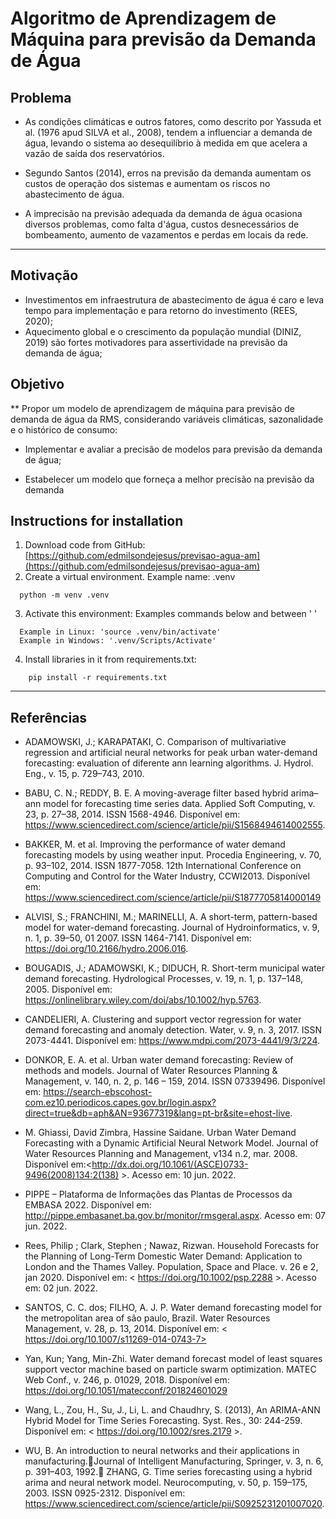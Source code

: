 # Algoritmo de Aprendizagem de Máquina para previsão da Demanda de Água

## Problema

- As condições climáticas e outros fatores, como descrito por Yassuda et al. (1976 apud SILVA et al., 2008), tendem a influenciar a demanda de água, levando o sistema ao desequilíbrio à medida em que acelera a vazão de saída dos reservatórios.

- Segundo Santos (2014), erros na previsão da demanda aumentam os custos de operação dos sistemas e aumentam os riscos no abastecimento de água.

- A imprecisão na previsão adequada da demanda de água ocasiona diversos problemas, como falta d'água, custos desnecessários de bombeamento, aumento de vazamentos e perdas em locais da rede.

---  

## Motivação
- Investimentos em infraestrutura de abastecimento de água é caro e leva tempo para implementação e para retorno do investimento (REES, 2020); 
- Aquecimento global e o crescimento da população mundial (DINIZ, 2019) são fortes motivadores para assertividade na previsão da demanda de água;


## Objetivo

** Propor um modelo de aprendizagem de máquina para previsão de demanda de água da RMS, considerando variáveis climáticas, sazonalidade e o histórico de consumo:

- Implementar e avaliar a precisão de modelos para previsão da demanda de água; 

- Estabelecer um modelo que forneça a melhor precisão na previsão da demanda


## Instructions for installation
1. Download code from GitHub: [https://github.com/edmilsondejesus/previsao-agua-am](https://github.com/edmilsondejesus/previsao-agua-am)
2. Create a virtual environment. Example name: .venv 
```
  python -m venv .venv
```
3. Activate this environment: Examples commands below and between ' '
```
  Example in Linux: 'source .venv/bin/activate'
  Example in Windows: '.venv/Scripts/Activate'
```
4. Install libraries in it from requirements.txt:
```
    pip install -r requirements.txt
``` 
 
---
## Referências

- ADAMOWSKI, J.; KARAPATAKI, C. Comparison of multivariative regression and artificial neural networks for peak urban water-demand forecasting: evaluation of diferente ann learning algorithms. J. Hydrol. Eng., v. 15, p. 729–743, 2010.

- BABU, C. N.; REDDY, B. E. A moving-average filter based hybrid arima–ann model for forecasting time series data. Applied Soft Computing, v. 23, p. 27–38, 2014. ISSN 1568-4946. Disponível em: <https://www.sciencedirect.com/science/article/pii/S1568494614002555>.

- BAKKER, M. et al. Improving the performance of water demand forecasting models by using weather input. Procedia Engineering, v. 70, p. 93–102, 2014. ISSN 1877-7058. 12th International Conference on Computing and Control for the Water Industry, CCWI2013. Disponível em: <https://www.sciencedirect.com/science/article/pii/S1877705814000149>

- ALVISI, S.; FRANCHINI, M.; MARINELLI, A. A short-term, pattern-based model for water-demand forecasting. Journal of Hydroinformatics, v. 9, n. 1, p. 39–50, 01 2007. ISSN 1464-7141. Disponível em: <https://doi.org/10.2166/hydro.2006.016>.


- BOUGADIS, J.; ADAMOWSKI, K.; DIDUCH, R. Short-term municipal water demand forecasting. Hydrological Processes, v. 19, n. 1, p. 137–148, 2005. Disponível em: <https://onlinelibrary.wiley.com/doi/abs/10.1002/hyp.5763>.

- CANDELIERI, A. Clustering and support vector regression for water demand forecasting and anomaly detection. Water, v. 9, n. 3, 2017. ISSN 2073-4441. Disponível em: <https://www.mdpi.com/2073-4441/9/3/224>.

- DONKOR, E. A. et al. Urban water demand forecasting: Review of methods and models. Journal of Water Resources Planning & Management, v. 140, n. 2, p. 146 – 159, 2014. ISSN 07339496. Disponível em: <https://search-ebscohost-com.ez10.periodicos.capes.gov.br/login.aspx?direct=true&db=aph&AN=93677319&lang=pt-br&site=ehost-live>.

- M. Ghiassi, David Zimbra, Hassine Saidane. Urban Water Demand Forecasting with a Dynamic Artificial Neural Network Model. Journal of Water Resources Planning and Management, v134 n.2, mar. 2008. Disponível em:<http://dx.doi.org/10.1061/(ASCE)0733-9496(2008)134:2(138) >. Acesso em: 10 jun. 2022.

- PIPPE – Plataforma de Informações das Plantas de Processos da EMBASA 2022. Disponível em: <http://pippe.embasanet.ba.gov.br/monitor/rmsgeral.aspx>. Acesso em: 07 jun. 2022.

- Rees, Philip ; Clark, Stephen ; Nawaz, Rizwan. Household Forecasts for the Planning of Long-Term Domestic Water Demand: Application to London and the Thames Valley. Population, Space and Place. v. 26 e 2, jan 2020. Disponível em: < https://doi.org/10.1002/psp.2288 >. Acesso em: 02 jun. 2022.

- SANTOS, C. C. dos; FILHO, A. J. P. Water demand forecasting model for the metropolitan area of são paulo, Brazil. Water Resources Management, v. 28, p. 13, 2014. Disponível em: < https://doi.org/10.1007/s11269-014-0743-7>

- Yan, Kun; Yang, Min-Zhi. Water demand forecast model of least squares support vector machine based on particle swarm optimization. MATEC Web Conf., v. 246, p. 01029, 2018. Disponível em: <https://doi.org/10.1051/matecconf/201824601029>

- Wang, L., Zou, H., Su, J., Li, L. and Chaudhry, S. (2013), An ARIMA-ANN Hybrid Model for Time Series Forecasting. Syst. Res., 30: 244-259. Disponível em: < https://doi.org/10.1002/sres.2179 >.

- WU, B. An introduction to neural networks and their applications in manufacturing.Journal of Intelligent Manufacturing, Springer, v. 3, n. 6, p. 391–403, 1992.
ZHANG, G. Time series forecasting using a hybrid arima and neural network model. Neurocomputing, v. 50, p. 159–175, 2003. ISSN 0925-2312. Disponível em: <https://www.sciencedirect.com/science/article/pii/S0925231201007020>.
